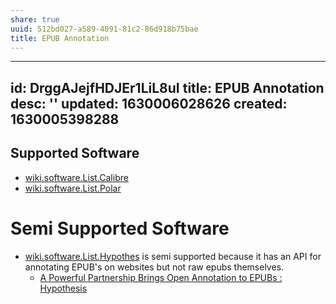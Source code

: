 ```yaml
---
share: true
uuid: 512bd027-a589-4091-81c2-86d918b75bae
title: EPUB Annotation
---
```

---
id: DrggAJejfHDJEr1LiL8uI
title: EPUB Annotation
desc: ''
updated: 1630006028626
created: 1630005398288
---

## Supported Software

* [wiki.software.List.Calibre](/undefined)
* [wiki.software.List.Polar](/undefined)

# Semi Supported Software

* [wiki.software.List.Hypothes](/undefined) is semi supported because it has an API for annotating EPUB's on websites but not raw epubs themselves.
  * [A Powerful Partnership Brings Open Annotation to EPUBs : Hypothesis](https://web.hypothes.is/blog/epub-annotation/)
